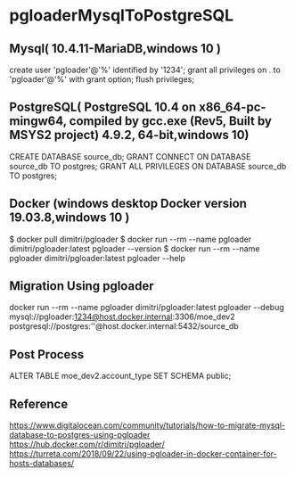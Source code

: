 # pgloaderMysqlToPostgreSQL



## Mysql( 10.4.11-MariaDB,windows 10 )

create user 'pgloader'@'%' identified by '1234';
grant all privileges on *.* to 'pgloader'@'%' with grant option;
flush privileges;


## PostgreSQL( PostgreSQL 10.4 on x86_64-pc-mingw64, compiled by gcc.exe (Rev5, Built by MSYS2 project) 4.9.2, 64-bit,windows 10)


CREATE DATABASE source_db;
GRANT CONNECT ON DATABASE source_db TO postgres;
GRANT ALL PRIVILEGES ON DATABASE source_db TO postgres;




## Docker (windows desktop Docker version 19.03.8,windows 10 )



$ docker pull dimitri/pgloader
$ docker run --rm --name pgloader dimitri/pgloader:latest pgloader --version
$ docker run --rm --name pgloader dimitri/pgloader:latest pgloader --help


## Migration Using pgloader

docker run --rm --name pgloader dimitri/pgloader:latest pgloader --debug mysql://pgloader:1234@host.docker.internal:3306/moe_dev2 postgresql://postgres:''@host.docker.internal:5432/source_db

## Post Process
ALTER TABLE moe_dev2.account_type  SET SCHEMA public;

## Reference

https://www.digitalocean.com/community/tutorials/how-to-migrate-mysql-database-to-postgres-using-pgloader
https://hub.docker.com/r/dimitri/pgloader/
https://turreta.com/2018/09/22/using-pgloader-in-docker-container-for-hosts-databases/

